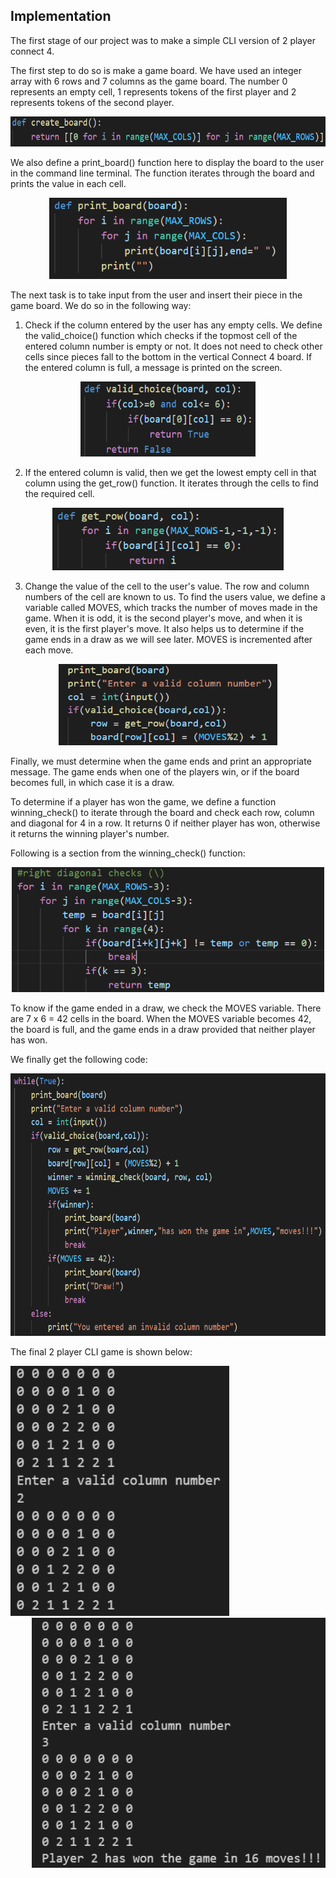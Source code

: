 ## Implementation

The first stage of our project was to make a simple CLI version of 2 player connect 4.

The first step to do so is make a game board. We have used an integer array with 6 rows and 7 columns as the game board. The number 0 represents an empty cell, 1 represents tokens of the first player and 2 represents tokens of the second player.

<p align = "center"><img width = "580" height = "48" src = "Images/create_board.png"></p>

We also define a print\_board() function here to display the board to the user in the command line terminal. The function iterates through the board and prints the value in each cell.

<p align = "center"><img width = "380" height = "130" src = "Images/print_board.png"></p>

The next task is to take input from the user and insert their piece in the game board. We do so in the following way:

1. Check if the column entered by the user has any empty cells. We define the valid\_choice() function which checks if the topmost cell of the entered column number is empty or not. It does not need to check other cells since pieces fall to the bottom in the vertical Connect 4 board.
If the entered column is full, a message is printed on the screen.

<p align = "center"><img width = "280" height = "120" src = "Images/valid_choice.png"></p>

2. If the entered column is valid, then we get the lowest empty cell in that column using the get\_row() function. It iterates through the cells to find the required cell.

<p align = "center"><img width = "370" height = "100" src = "Images/get_row.png"></p>

3. Change the value of the cell to the user&#39;s value. The row and column numbers of the cell are known to us. To find the users value, we define a variable called MOVES, which tracks the number of moves made in the game. When it is odd, it is the second player&#39;s move, and when it is even, it is the first player&#39;s move. It also helps us to determine if the game ends in a draw as we will see later. MOVES is incremented after each move.

<p align = "center"><img width = "350" height = "130" src = "Images/moves.png"></p>

Finally, we must determine when the game ends and print an appropriate message. The game ends when one of the players win, or if the board becomes full, in which case it is a draw.

To determine if a player has won the game, we define a function winning\_check() to iterate through the board and check each row, column and diagonal for 4 in a row. It returns 0 if neither player has won, otherwise it returns the winning player&#39;s number.

Following is a section from the winning\_check() function:

<p align = "center"><img width = "500" height = "200" src = "Images/winning_check.png"></p>

To know if the game ended in a draw, we check the MOVES variable. There are 7 x 6 = 42 cells in the board. When the MOVES variable becomes 42, the board is full, and the game ends in a draw provided that neither player has won.

We finally get the following code:

<p align = "center"><img width = "650" height = "420" src = "Images/CLI.png"></p>

The final 2 player CLI game is shown below:

<img width = "350" height = "400" src = "Images/CLI_game.png"><img align = "right" width = "470" height = "400" src = "Images/win.png">
